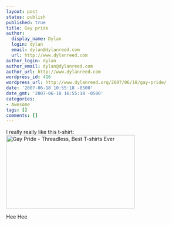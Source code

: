 ```yaml
---
layout: post
status: publish
published: true
title: Gay pride
author:
  display_name: Dylan
  login: dylan
  email: dylan@dylanreed.com
  url: http://www.dylanreed.com
author_login: dylan
author_email: dylan@dylanreed.com
author_url: http://www.dylanreed.com
wordpress_id: 416
wordpress_url: http://www.dylanreed.org/2007/06/18/gay-pride/
date: '2007-06-18 10:55:18 -0500'
date_gmt: '2007-06-18 16:55:18 -0500'
categories:
- Awesome
tags: []
comments: []
---
```

<p>I really really like this t-shirt:<a href="http://www.threadless.com/product/896/Gay_Pride?streetteam=reallyreallyawesomeguy" title="Gay Pride - Threadless, Best T-shirts Ever"><img src="http://www.threadless.com/productbanner/896/banner1.png" alt="Gay Pride - Threadless, Best T-shirts Ever" border="0" height="200" width="350" /></a></p>
<p>Hee Hee</p>
<p><!--adsense#text--></p>
